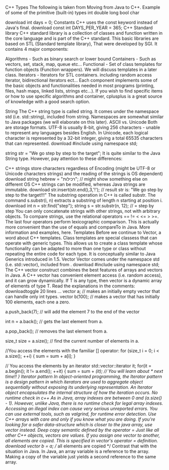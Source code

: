 C++ Types
The following is taken from Moving from Java to C++.
Example of some of the primitive (built-in) types
int
double
long
bool
char

download
int days = 0;
Constants
C++ uses the const keyword instead of Java's final.
download
const int DAYS_PER_YEAR = 365;
C++ Standard library
C++ standard library is a collection of classes and function written in the core language and is part of the C++ standard.
This basic libraries are based on STL (Standard template library), That were developed by SGI. It contains 4 major components:

Algorithms - Such as binary search or lower bound
Containers - Such as vectors, set, stack, map, queue etc…
Functional - Set of class templates for function objects (Function wrappers). We will discuss templates in a later class.
Iterators - Iterators for STL containers. including random access iterator, bidirectional iterators ect…
Each component implements some of the basic objects and functionalities needed in most programs (printing, files, hash maps, linked lists, strings etc…).
If you wish to find specific items or how to use specific algorithms and container, cplusplus is a great source of knowledge with a good search option.

String
The C++ string type is called string. It comes under the namespace std (i.e. std::string), included from string. Namespaces are somewhat similar to Java packages (we will elaborate on this later).
ASCII vs. Unicode
Both are storage formats. UTF-8 is usually 8-bit, giving 256 characters - unable to represent any languages besides English. In Unicode, each logical character is represented by a 32-bit integer, giving a total 65535 characters that can represented.
download
#include <string>
using namespace std;
 
string str = "We go step by step to the target";
It is quite similar to the Java String type. However, pay attention to these differences:

C++ strings store characters regardless of Encoding (might be UTF-8 or Unicode characters strings) and the reading of the strings is OS dependent)
download
string hebrew = "רכילות";  // might show something else on different OS
C++ strings can be modified, whereas Java strings are immutable.
download
str.insert(str.end(),3,'!');  // result str is: "We go step by step to the target!!!"
The substring operation in C++ is called substr. The command s.substr(i, n) extracts a substring of length n starting at position i.
download
int n = str.find("step");
string s = str.substr(n, 12);  // = step by step
You can only concatenate strings with other strings, not with arbitrary objects.
To compare strings, use the relational operators == != < <= > >=. The last four operators perform lexicographic comparison. This is actually more convenient than the use of equals and compareTo in Java.
More information and examples, here.
Templates
Before we continue to Vector, a word about C++ templates. Class templates are special classess that can operate with generic types. This allows us to create a class template whose functionality can be adapted to more than one type or class without repeating the entire code for each type. It is conceptually similar to Java Generics introduced in 1.5.
Vector
Vector comes under the namespace std (i.e. std::vector), included from .
download
#include <vector>
using namespace std;
The C++ vector construct combines the best features of arrays and vectors in Java. A C++ vector has convenient element access (i.e. random access), and it can grow dynamically. If T is any type, then vector<T> is a dynamic array of elements of type T. Read the explanations in the comments:
downloadtoggle
20 lines ...
vector<int> a;       // makes an initially empty vector that can handle only int types. 
vector<int> b(100);  // makes a vector that has initially 100 elements, each one a zero.
 
a.push_back(7);      // will add the element 7 to the end of the vector 
 
int n = a.back();   // gets the last element from a.
 
a.pop_back(); // removes the last element from a. 
 
size_t size = a.size();  // find the current number of elements in a.
 
//You access the elements with the familiar [] operator:
for (size_t i = 0; i < a.size(); ++i) {
   sum = sum + a[i];
}
 
// You access the elements by an iterator
std::vector<int>::iterator it;
for(it = a.begin(); it != a.end(); ++it) {
  sum = sum + *(it);    // You will learn about * next time!!
}
Iterator pattern
In object-oriented programming, the Iterator pattern is a design pattern in which iterators are used to aggregate object sequentially without exposing its underlying representation. An Iterator object encapsulates the internal structure of how the iteration occurs.
No runtime check in c++
As in Java, array indexes are between 0 and (a.size() - 1). However, unlike Java, there is no runtime check for legal array indexes. Accessing an illegal index can cause very serious unreported errors. You can use external tools, such as valgrind, for runtime error detection.
Use C++ arrays with care and only if you know what you are doing. If you're looking for a safer data-structure which is closer to the java array, use vector instead.
Deep copy semantic defined by the operator =
Just like all other C++ objects, vectors are values. If you assign one vector to another, all elements are copied. This is specified in vector's operator = definition.
download
vector<int> b = a; /* all elements are copied */
Contrast that with the situation in Java. In Java, an array variable is a reference to the array. Making a copy of the variable just yields a second reference to the same array.